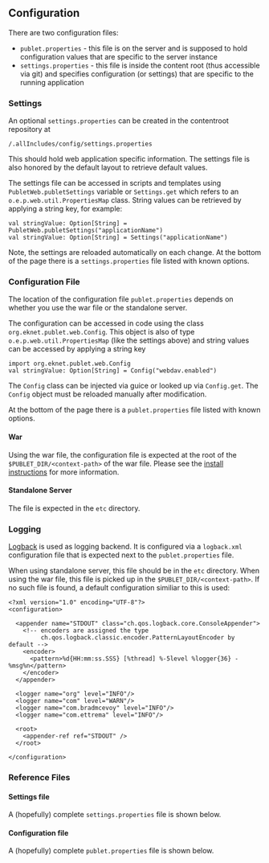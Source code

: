 ## Configuration

There are two configuration files:

* `publet.properties` - this file is on the server and is supposed to hold
  configuration values that are specific to the server instance
* `settings.properties` - this file is inside the content root (thus
  accessible via git) and specifies configuration (or settings) that are
  specific to the running application


### Settings

An optional `settings.properties` can be created in the contentroot repository
at

    /.allIncludes/config/settings.properties

This should hold web application specific information. The settings file is
also honored by the default layout to retrieve default values.

The settings file can be accessed in scripts and templates using
`PubletWeb.publetSettings` variable or `Settings.get` which refers to an
`o.e.p.web.util.PropertiesMap` class. String values can be retrieved by
applying a string key, for example:

    val stringValue: Option[String] = PubletWeb.publetSettings("applicationName")
    val stringValue: Option[String] = Settings("applicationName")

Note, the settings are reloaded automatically on each change. At the bottom
of the page there is a `settings.properties` file listed with known options.


### Configuration File

The location of the configuration file `publet.properties` depends on whether
you use the war file or the standalone server.

The configuration can be accessed in code using the class
`org.eknet.publet.web.Config`. This object is also of type `o.e.p.web.util.PropertiesMap`
(like the settings above) and string values can be accessed by applying a string key

    import org.eknet.publet.web.Config
    val stringValue: Option[String] = Config("webdav.enabled")

The `Config` class can be injected via guice or looked up via `Config.get`. The `Config`
object must be reloaded manually after modification.

At the bottom of the page there is a `publet.properties` file listed with known options.

#### War

Using the war file, the configuration file is expected at the root of the
`$PUBLET_DIR/<context-path>` of the war file. Please see the [install instructions]() for more information.


#### Standalone Server

The file is expected in the `etc` directory.


### Logging

[Logback](http://logback.qos.ch/) is used as logging backend. It is configured via a
`logback.xml` configuration file that is expected next to the `publet.properties` file.

When using standalone server, this file should be in the `etc` directory. When using the
war file, this file is picked up in the `$PUBLET_DIR/<context-path>`. If no such file is
found, a default configuration similiar to this is used:

    <?xml version="1.0" encoding="UTF-8"?>
    <configuration>

      <appender name="STDOUT" class="ch.qos.logback.core.ConsoleAppender">
        <!-- encoders are assigned the type
             ch.qos.logback.classic.encoder.PatternLayoutEncoder by default -->
        <encoder>
          <pattern>%d{HH:mm:ss.SSS} [%thread] %-5level %logger{36} - %msg%n</pattern>
        </encoder>
      </appender>

      <logger name="org" level="INFO"/>
      <logger name="com" level="WARN"/>
      <logger name="com.bradmcevoy" level="INFO"/>
      <logger name="com.ettrema" level="INFO"/>

      <root>
        <appender-ref ref="STDOUT" />
      </root>

    </configuration>


### Reference Files

#### Settings file

A (hopefully) complete `settings.properties` file is shown below.

<div p:ref="incl/settings.html"></div>

#### Configuration file

A (hopefully) complete `publet.properties` file is shown below.

<div p:ref="incl/publet-cfg.html"></div>
